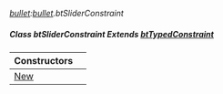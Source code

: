 _[bullet](../../modules/bullet/bullet-module.md):[bullet](../../modules/bullet/bullet-module.md).btSliderConstraint_
##### Class btSliderConstraint Extends [btTypedConstraint](../../modules/bullet/bullet-bttypedconstraint.md)

| Constructors | |
|:---|:---|
| [New](bullet-btsliderconstraint-new.md) |  |
